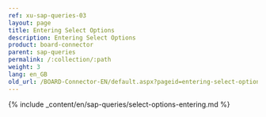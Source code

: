 ```yaml
---
ref: xu-sap-queries-03
layout: page
title: Entering Select Options
description: Entering Select Options
product: board-connector
parent: sap-queries
permalink: /:collection/:path
weight: 3
lang: en_GB
old_url: /BOARD-Connector-EN/default.aspx?pageid=entering-select-options
---
```

{% include _content/en/sap-queries/select-options-entering.md %}

